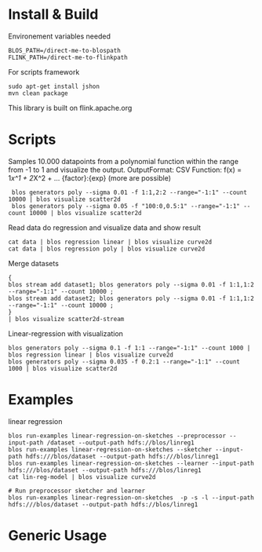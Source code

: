 Install & Build
=============
Environement variables needed
```
BLOS_PATH=/direct-me-to-blospath
FLINK_PATH=/direct-me-to-flinkpath
```

For scripts framework
```
sudo apt-get install jshon
mvn clean package
```

This library is built on flink.apache.org


Scripts
=============


Samples 10.000 datapoints from a polynomial function within the range from -1 to 1 and visualize the output.
OutputFormat: CSV
Function: f(x) = 1*x^1 + 2*X^2 + ... {factor}:{exp} (more are possible)
```
 blos generators poly --sigma 0.01 -f 1:1,2:2 --range="-1:1" --count 10000 | blos visualize scatter2d
 blos generators poly --sigma 0.05 -f "100:0,0.5:1" --range="-1:1" --count 10000 | blos visualize scatter2d
 ```

Read data do regression and visualize data and show result
```
cat data | blos regression linear | blos visualize curve2d
cat data | blos regression poly | blos visualize curve2d
```

Merge datasets
```
{
blos stream add dataset1; blos generators poly --sigma 0.01 -f 1:1,1:2 --range="-1:1" --count 10000 ;
blos stream add dataset2; blos generators poly --sigma 0.01 -f 1:1,1:2 --range="-1:1" --count 10000 ;
}
| blos visualize scatter2d-stream
```

Linear-regression with visualization
```
blos generators poly --sigma 0.1 -f 1:1 --range="-1:1" --count 1000 | blos regression linear | blos visualize curve2d
blos generators poly --sigma 0.035 -f 0.2:1 --range="-1:1" --count 1000 | blos visualize scatter2d
```


Examples
=============
linear regression
```
blos run-examples linear-regression-on-sketches --preprocessor --input-path /dataset --output-path hdfs://blos/linreg1
blos run-examples linear-regression-on-sketches --sketcher --input-path hdfs:///blos/dataset --output-path hdfs:///blos/linreg1
blos run-examples linear-regression-on-sketches --learner --input-path hdfs:///blos/dataset --output-path hdfs:///blos/linreg1 
cat lin-reg-model | blos visualize curve2d

# Run preprocessor sketcher and learner
blos run-examples linear-regression-on-sketches  -p -s -l --input-path hdfs:///blos/dataset --output-path hdfs://blos/linreg1
```

Generic Usage
=============
